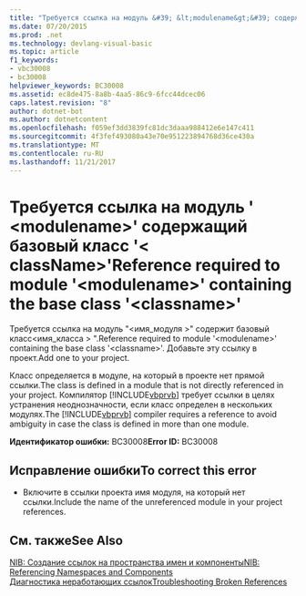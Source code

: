 ```yaml
---
title: "Требуется ссылка на модуль &#39; &lt;modulename&gt;&#39; содержащий базовый класс &#39;&lt; className&gt;&#39;"
ms.date: 07/20/2015
ms.prod: .net
ms.technology: devlang-visual-basic
ms.topic: article
f1_keywords:
- vbc30008
- bc30008
helpviewer_keywords: BC30008
ms.assetid: ec8de475-8a8b-4aa5-86c9-6fcc44dcec06
caps.latest.revision: "8"
author: dotnet-bot
ms.author: dotnetcontent
ms.openlocfilehash: f059ef3dd3839fc81dc3daaa988412e6e147c411
ms.sourcegitcommit: 4f3fef493080a43e70e951223894768d36ce430a
ms.translationtype: MT
ms.contentlocale: ru-RU
ms.lasthandoff: 11/21/2017
---
```

# <a name="reference-required-to-module-39ltmodulenamegt39-containing-the-base-class-39ltclassnamegt39"></a><span data-ttu-id="b7593-102">Требуется ссылка на модуль &#39; &lt;modulename&gt;&#39; содержащий базовый класс &#39;&lt; className&gt;&#39;</span><span class="sxs-lookup"><span data-stu-id="b7593-102">Reference required to module &#39;&lt;modulename&gt;&#39; containing the base class &#39;&lt;classname&gt;&#39;</span></span>
<span data-ttu-id="b7593-103">Требуется ссылка на модуль "\<имя_модуля >" содержит базовый класс\<имя_класса > ".</span><span class="sxs-lookup"><span data-stu-id="b7593-103">Reference required to module '\<modulename>' containing the base class '\<classname>'.</span></span> <span data-ttu-id="b7593-104">Добавьте эту ссылку в проект.</span><span class="sxs-lookup"><span data-stu-id="b7593-104">Add one to your project.</span></span>  
  
 <span data-ttu-id="b7593-105">Класс определяется в модуле, на который в проекте нет прямой ссылки.</span><span class="sxs-lookup"><span data-stu-id="b7593-105">The class is defined in a module that is not directly referenced in your project.</span></span> <span data-ttu-id="b7593-106">Компилятор [!INCLUDE[vbprvb](~/includes/vbprvb-md.md)] требует ссылки в целях устранения неоднозначности, если класс определен в нескольких модулях.</span><span class="sxs-lookup"><span data-stu-id="b7593-106">The [!INCLUDE[vbprvb](~/includes/vbprvb-md.md)] compiler requires a reference to avoid ambiguity in case the class is defined in more than one module.</span></span>  
  
 <span data-ttu-id="b7593-107">**Идентификатор ошибки:** BC30008</span><span class="sxs-lookup"><span data-stu-id="b7593-107">**Error ID:** BC30008</span></span>  
  
## <a name="to-correct-this-error"></a><span data-ttu-id="b7593-108">Исправление ошибки</span><span class="sxs-lookup"><span data-stu-id="b7593-108">To correct this error</span></span>  
  
-   <span data-ttu-id="b7593-109">Включите в ссылки проекта имя модуля, на который нет ссылки.</span><span class="sxs-lookup"><span data-stu-id="b7593-109">Include the name of the unreferenced module in your project references.</span></span>  
  
## <a name="see-also"></a><span data-ttu-id="b7593-110">См. также</span><span class="sxs-lookup"><span data-stu-id="b7593-110">See Also</span></span>  
 [<span data-ttu-id="b7593-111">NIB: Создание ссылок на пространства имен и компоненты</span><span class="sxs-lookup"><span data-stu-id="b7593-111">NIB: Referencing Namespaces and Components</span></span>](http://msdn.microsoft.com/en-us/568fa759-796b-44cd-bf5e-1cf8de6e38fd)  
 [<span data-ttu-id="b7593-112">Диагностика неработающих ссылок</span><span class="sxs-lookup"><span data-stu-id="b7593-112">Troubleshooting Broken References</span></span>](/visualstudio/ide/troubleshooting-broken-references)
